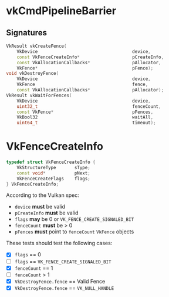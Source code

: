 # vkCmdPipelineBarrier

## Signatures
```c++
VkResult vkCreateFence(
    VkDevice                                    device,
    const VkFenceCreateInfo*                    pCreateInfo,
    const VkAllocationCallbacks*                pAllocator,
    VkFence*                                    pFence);
void vkDestroyFence(
    VkDevice                                    device,
    VkFence                                     fence,
    const VkAllocationCallbacks*                pAllocator);
VkResult vkWaitForFences(
    VkDevice                                    device,
    uint32_t                                    fenceCount,
    const VkFence*                              pFences,
    VkBool32                                    waitAll,
    uint64_t                                    timeout);
```

# VkFenceCreateInfo
```c++
typedef struct VkFenceCreateInfo {
    VkStructureType       sType;
    const void*           pNext;
    VkFenceCreateFlags    flags;
} VkFenceCreateInfo;

```

According to the Vulkan spec:
- `device` **must** be valid
- `pCreateInfo` **must** be valid
- `flags` **may** be 0 or `VK_FENCE_CREATE_SIGNALED_BIT`
- `fenceCount` **must** be > 0
- `pFences` **must** point to `fenceCount` `VkFence` objects

These tests should test the following cases:
- [x] `flags` == 0
- [ ] `flags` == `VK_FENCE_CREATE_SIGNALED_BIT`
- [x] `fenceCount` == 1
- [ ] `fenceCount` > 1
- [x] `VkDestroyFence.fence` == Valid Fence
- [x] `VkDestroyFence.fence` == `VK_NULL_HANDLE`